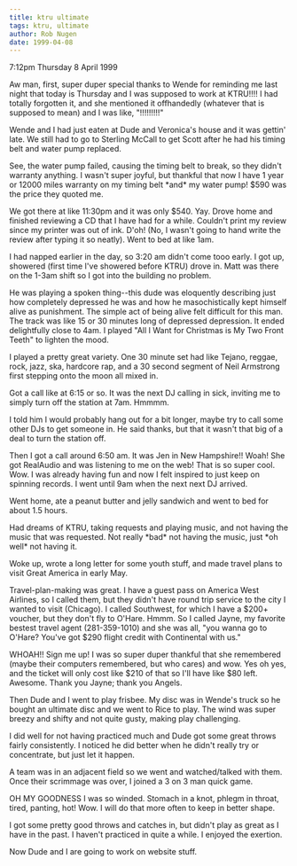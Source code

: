 ```yaml
---
title: ktru ultimate
tags: ktru, ultimate
author: Rob Nugen
date: 1999-04-08
---
```


<p class=date>7:12pm Thursday 8 April 1999</p>

<p>Aw man, first, super duper special thanks to Wende for reminding me last night that today is Thursday and I was supposed to work at KTRU!!!!  I had totally forgotten it, and she mentioned it offhandedly (whatever that is supposed to mean) and I was like, "!!!!!!!!!"

<p>Wende and I had just eaten at Dude and Veronica's house and it was gettin' late. We still had to go to Sterling McCall to get Scott after he had his timing belt and water pump replaced.

<p>See, the water pump failed, causing the timing belt to break, so they didn't warranty anything. I wasn't super joyful, but thankful that now I have 1 year or 12000 miles warranty on my timing belt *and* my water pump!  $590 was the price they quoted me.

<p>We got there at like 11:30pm and it was only $540. Yay. Drove home and finished reviewing a CD that I have had for a while. Couldn't print my review since my printer was out of ink. D'oh! (No, I wasn't going to hand write the review after typing it so neatly).  Went to bed at like 1am.

<p>I had napped earlier in the day, so 3:20 am didn't come tooo early. I got up, showered (first time I've showered before KTRU) drove in.  Matt was there on the 1-3am shift so I got into the building no problem.

<p>He was playing a spoken thing--this dude was eloquently describing just how completely depressed he was and how he masochistically kept himself alive as punishment. The simple act of being alive felt difficult for this man.  The track was like 15 or 30 minutes long of depressed depression. It ended delightfully close to 4am.  I played "All I Want for Christmas is My Two Front Teeth" to lighten the mood.

<p>I played a pretty great variety.  One 30 minute set had like Tejano, reggae, rock, jazz, ska, hardcore rap, and a 30 second segment of Neil Armstrong first stepping onto the moon all mixed in.

<p>Got a call like at 6:15 or so. It was the next DJ calling in sick, inviting me to simply turn off the station at 7am.  Hmmmm.

<p>I told him I would probably hang out for a bit longer, maybe try to call some other DJs to get someone in.  He said thanks, but that it wasn't that big of a deal to turn the station off.

<p>Then I got a call around 6:50 am.  It was Jen in New Hampshire!! Woah!  She got RealAudio and was listening to me on the web! That is so super cool. Wow. I was already having fun and now I felt inspired to just keep on spinning records. I went until 9am when the next next DJ arrived.

<p>Went home, ate a peanut butter and jelly sandwich and went to bed for about 1.5 hours. 

<p>Had dreams of KTRU, taking requests and playing music, and not having the music that was requested. Not really *bad* not having the music, just *oh well* not having it.

<p>Woke up, wrote a long letter for some youth stuff, and made travel plans to visit Great America in early May.

<p>Travel-plan-making was great.  I have a guest pass on America West Airlines, so I called them, but they didn't have round trip service to the city I wanted to visit (Chicago).  I called Southwest, for which I have a $200+ voucher, but they don't fly to O'Hare.  Hmmm.  So I called Jayne, my favorite bestest travel agent (281-359-1010) and she was all, "you wanna go to O'Hare?  You've got $290 flight credit with Continental with us."  

<p>WHOAH!!  Sign me up!   I was so super duper thankful that she remembered (maybe their computers remembered, but who cares) and wow.  Yes oh yes, and the ticket will only cost like $210 of that so I'll have like $80 left. Awesome.  Thank you Jayne; thank you Angels.

<p>Then Dude and I went to play frisbee.  My disc was in Wende's truck so he bought an ultimate disc and we went to Rice to play. The wind was super breezy and shifty and not quite gusty, making play challenging.

<p>I did well for not having practiced much and Dude got some great throws fairly consistently.  I noticed he did better when he didn't really try or concentrate, but just let it happen.

<p>A team was in an adjacent field so we went and watched/talked with them. Once their scrimmage was over, I joined a 3 on 3 man quick game.

<p>OH MY GOODNESS I was so winded. Stomach in a knot, phlegm in throat, tired, panting, hot! Wow. I will do that more often to keep in better shape.

<p>I got some pretty good throws and catches in, but didn't play as great as I have in the past. I haven't practiced in quite a while. I enjoyed the exertion.

<p>Now Dude and I are going to work on website stuff.
